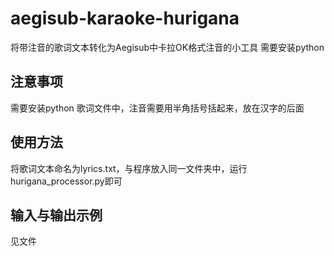 # aegisub-karaoke-hurigana
将带注音的歌词文本转化为Aegisub中卡拉OK格式注音的小工具
需要安装python

## 注意事项 ##
需要安装python
歌词文件中，注音需要用半角括号括起来，放在汉字的后面

## 使用方法 ##
将歌词文本命名为lyrics.txt，与程序放入同一文件夹中，运行hurigana_processor.py即可

## 输入与输出示例 ##
见文件
